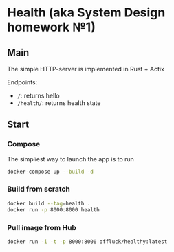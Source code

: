# Health (aka System Design homework №1)

## Main

The simple HTTP-server is implemented in Rust + Actix

Endpoints:
- `/`: returns hello
- `/health/`: returns health state


## Start

### Compose

The simpliest way to launch the app is to run
```bash
docker-compose up --build -d
```

### Build from scratch

```bash
docker build --tag=health .
docker run -p 8000:8000 health
```

### Pull image from Hub
```bash
docker run -i -t -p 8000:8000 offluck/healthy:latest
```

